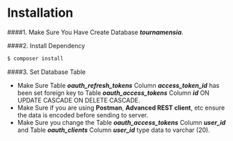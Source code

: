 # Installation

####1. Make Sure You Have Create Database **_tournamensia_**.

####2. Install Dependency

```sh
$ composer install
```

####3. Set Database Table

- Make Sure Table **_oauth_refresh_tokens_** Column **_access_token_id_** has been set foreign key to Table **_oauth_access_tokens_** Column **_id_** ON UPDATE CASCADE ON DELETE CASCADE.
- Make Sure if you are using **Postman**, **Advanced REST client**, etc ensure the data is encoded before sending to server.
- Make Sure you change the Table **_oauth_access_tokens_** Column **_user_id_** and Table **_oauth_clients_** Column **_user_id_** type data to varchar (20).
